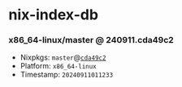 # nix-index-db
### x86_64-linux/master @ 240911.cda49c2
- Nixpkgs: `master`@[`cda49c2`](https://github.com/NixOS/nixpkgs/commit/cda49c202f1e6f26aab99c08157ba5fa94a603f4)
- Platform: `x86_64-linux`
- Timestamp: `20240911011233`
